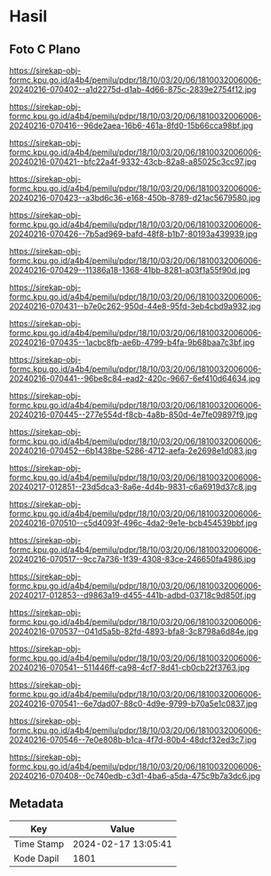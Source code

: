 # Hasil

## Foto C Plano

https://sirekap-obj-formc.kpu.go.id/a4b4/pemilu/pdpr/18/10/03/20/06/1810032006006-20240216-070402--a1d2275d-d1ab-4d66-875c-2839e2754f12.jpg

https://sirekap-obj-formc.kpu.go.id/a4b4/pemilu/pdpr/18/10/03/20/06/1810032006006-20240216-070416--96de2aea-16b6-461a-8fd0-15b66cca98bf.jpg

https://sirekap-obj-formc.kpu.go.id/a4b4/pemilu/pdpr/18/10/03/20/06/1810032006006-20240216-070421--bfc22a4f-9332-43cb-82a8-a85025c3cc97.jpg

https://sirekap-obj-formc.kpu.go.id/a4b4/pemilu/pdpr/18/10/03/20/06/1810032006006-20240216-070423--a3bd6c36-e168-450b-8789-d21ac5679580.jpg

https://sirekap-obj-formc.kpu.go.id/a4b4/pemilu/pdpr/18/10/03/20/06/1810032006006-20240216-070426--7b5ad969-bafd-48f8-b1b7-80193a439939.jpg

https://sirekap-obj-formc.kpu.go.id/a4b4/pemilu/pdpr/18/10/03/20/06/1810032006006-20240216-070429--11386a18-1368-41bb-8281-a03f1a55f90d.jpg

https://sirekap-obj-formc.kpu.go.id/a4b4/pemilu/pdpr/18/10/03/20/06/1810032006006-20240216-070431--b7e0c262-950d-44e8-95fd-3eb4cbd9a932.jpg

https://sirekap-obj-formc.kpu.go.id/a4b4/pemilu/pdpr/18/10/03/20/06/1810032006006-20240216-070435--1acbc8fb-ae6b-4799-b4fa-9b68baa7c3bf.jpg

https://sirekap-obj-formc.kpu.go.id/a4b4/pemilu/pdpr/18/10/03/20/06/1810032006006-20240216-070441--96be8c84-ead2-420c-9667-6ef410d64634.jpg

https://sirekap-obj-formc.kpu.go.id/a4b4/pemilu/pdpr/18/10/03/20/06/1810032006006-20240216-070445--277e554d-f8cb-4a8b-850d-4e7fe09897f9.jpg

https://sirekap-obj-formc.kpu.go.id/a4b4/pemilu/pdpr/18/10/03/20/06/1810032006006-20240216-070452--6b1438be-5286-4712-aefa-2e2698e1d083.jpg

https://sirekap-obj-formc.kpu.go.id/a4b4/pemilu/pdpr/18/10/03/20/06/1810032006006-20240217-012851--23d5dca3-8a6e-4d4b-9831-c6a6919d37c8.jpg

https://sirekap-obj-formc.kpu.go.id/a4b4/pemilu/pdpr/18/10/03/20/06/1810032006006-20240216-070510--c5d4093f-496c-4da2-9e1e-bcb454539bbf.jpg

https://sirekap-obj-formc.kpu.go.id/a4b4/pemilu/pdpr/18/10/03/20/06/1810032006006-20240216-070517--9cc7a736-1f39-4308-83ce-246650fa4986.jpg

https://sirekap-obj-formc.kpu.go.id/a4b4/pemilu/pdpr/18/10/03/20/06/1810032006006-20240217-012853--d9863a19-d455-441b-adbd-03718c9d850f.jpg

https://sirekap-obj-formc.kpu.go.id/a4b4/pemilu/pdpr/18/10/03/20/06/1810032006006-20240216-070537--041d5a5b-82fd-4893-bfa8-3c8798a6d84e.jpg

https://sirekap-obj-formc.kpu.go.id/a4b4/pemilu/pdpr/18/10/03/20/06/1810032006006-20240216-070541--511446ff-ca98-4cf7-8d41-cb0cb22f3763.jpg

https://sirekap-obj-formc.kpu.go.id/a4b4/pemilu/pdpr/18/10/03/20/06/1810032006006-20240216-070541--6e7dad07-88c0-4d9e-9799-b70a5e1c0837.jpg

https://sirekap-obj-formc.kpu.go.id/a4b4/pemilu/pdpr/18/10/03/20/06/1810032006006-20240216-070546--7e0e808b-b1ca-4f7d-80b4-48dcf32ed3c7.jpg

https://sirekap-obj-formc.kpu.go.id/a4b4/pemilu/pdpr/18/10/03/20/06/1810032006006-20240216-070408--0c740edb-c3d1-4ba6-a5da-475c9b7a3dc6.jpg


## Metadata

| Key        | Value               |
| ---------- | ------------------- |
| Time Stamp | 2024-02-17 13:05:41 |
| Kode Dapil | 1801                |



